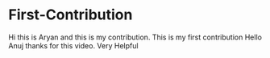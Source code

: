 # First-Contribution
  Hi this is Aryan and this is my contribution.
  This is my first contribution
  Hello Anuj thanks for this video. Very Helpful
